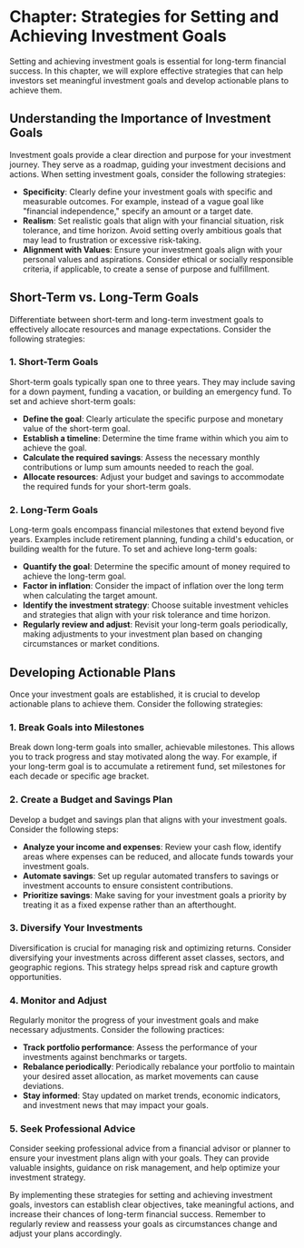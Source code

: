Chapter: Strategies for Setting and Achieving Investment Goals
==============================================================

Setting and achieving investment goals is essential for long-term financial success. In this chapter, we will explore effective strategies that can help investors set meaningful investment goals and develop actionable plans to achieve them.

Understanding the Importance of Investment Goals
------------------------------------------------

Investment goals provide a clear direction and purpose for your investment journey. They serve as a roadmap, guiding your investment decisions and actions. When setting investment goals, consider the following strategies:

* **Specificity**: Clearly define your investment goals with specific and measurable outcomes. For example, instead of a vague goal like "financial independence," specify an amount or a target date.
* **Realism**: Set realistic goals that align with your financial situation, risk tolerance, and time horizon. Avoid setting overly ambitious goals that may lead to frustration or excessive risk-taking.
* **Alignment with Values**: Ensure your investment goals align with your personal values and aspirations. Consider ethical or socially responsible criteria, if applicable, to create a sense of purpose and fulfillment.

Short-Term vs. Long-Term Goals
------------------------------

Differentiate between short-term and long-term investment goals to effectively allocate resources and manage expectations. Consider the following strategies:

### 1. **Short-Term Goals**

Short-term goals typically span one to three years. They may include saving for a down payment, funding a vacation, or building an emergency fund. To set and achieve short-term goals:

* **Define the goal**: Clearly articulate the specific purpose and monetary value of the short-term goal.
* **Establish a timeline**: Determine the time frame within which you aim to achieve the goal.
* **Calculate the required savings**: Assess the necessary monthly contributions or lump sum amounts needed to reach the goal.
* **Allocate resources**: Adjust your budget and savings to accommodate the required funds for your short-term goals.

### 2. **Long-Term Goals**

Long-term goals encompass financial milestones that extend beyond five years. Examples include retirement planning, funding a child's education, or building wealth for the future. To set and achieve long-term goals:

* **Quantify the goal**: Determine the specific amount of money required to achieve the long-term goal.
* **Factor in inflation**: Consider the impact of inflation over the long term when calculating the target amount.
* **Identify the investment strategy**: Choose suitable investment vehicles and strategies that align with your risk tolerance and time horizon.
* **Regularly review and adjust**: Revisit your long-term goals periodically, making adjustments to your investment plan based on changing circumstances or market conditions.

Developing Actionable Plans
---------------------------

Once your investment goals are established, it is crucial to develop actionable plans to achieve them. Consider the following strategies:

### 1. **Break Goals into Milestones**

Break down long-term goals into smaller, achievable milestones. This allows you to track progress and stay motivated along the way. For example, if your long-term goal is to accumulate a retirement fund, set milestones for each decade or specific age bracket.

### 2. **Create a Budget and Savings Plan**

Develop a budget and savings plan that aligns with your investment goals. Consider the following steps:

* **Analyze your income and expenses**: Review your cash flow, identify areas where expenses can be reduced, and allocate funds towards your investment goals.
* **Automate savings**: Set up regular automated transfers to savings or investment accounts to ensure consistent contributions.
* **Prioritize savings**: Make saving for your investment goals a priority by treating it as a fixed expense rather than an afterthought.

### 3. **Diversify Your Investments**

Diversification is crucial for managing risk and optimizing returns. Consider diversifying your investments across different asset classes, sectors, and geographic regions. This strategy helps spread risk and capture growth opportunities.

### 4. **Monitor and Adjust**

Regularly monitor the progress of your investment goals and make necessary adjustments. Consider the following practices:

* **Track portfolio performance**: Assess the performance of your investments against benchmarks or targets.
* **Rebalance periodically**: Periodically rebalance your portfolio to maintain your desired asset allocation, as market movements can cause deviations.
* **Stay informed**: Stay updated on market trends, economic indicators, and investment news that may impact your goals.

### 5. **Seek Professional Advice**

Consider seeking professional advice from a financial advisor or planner to ensure your investment plans align with your goals. They can provide valuable insights, guidance on risk management, and help optimize your investment strategy.

By implementing these strategies for setting and achieving investment goals, investors can establish clear objectives, take meaningful actions, and increase their chances of long-term financial success. Remember to regularly review and reassess your goals as circumstances change and adjust your plans accordingly.
